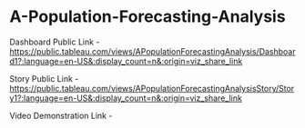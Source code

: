 # A-Population-Forecasting-Analysis


Dashboard Public Link - https://public.tableau.com/views/APopulationForecastingAnalysis/Dashboard1?:language=en-US&:display_count=n&:origin=viz_share_link

Story Public Link - https://public.tableau.com/views/APopulationForecastingAnalysisStory/Story1?:language=en-US&:display_count=n&:origin=viz_share_link

Video Demonstration Link - 
